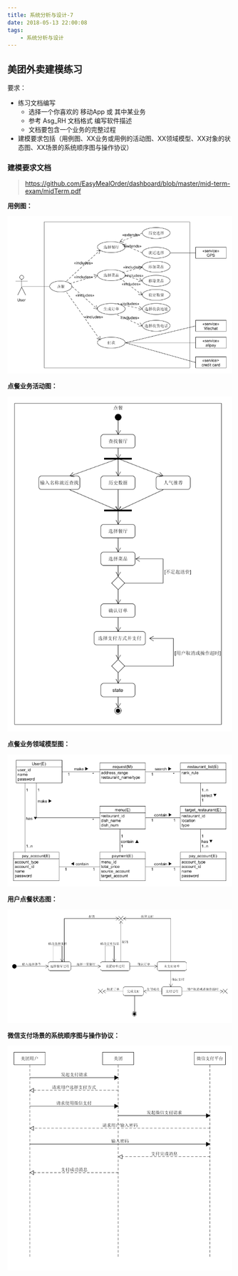 ```yaml
---
title: 系统分析与设计-7
date: 2018-05-13 22:00:08
tags:
    - 系统分析与设计
---
```


 ## 美团外卖建模练习 

要求：

- 练习文档编写
  - 选择一个你喜欢的 移动App 或 其中某业务
  - 参考 Asg_RH 文档格式 编写软件描述
  - 文档要包含一个业务的完整过程
- 建模要求包括（用例图、XX业务或用例的活动图、XX领域模型、XX对象的状态图、XX场景的系统顺序图与操作协议）

<!--more-->

### 建模要求文档

> https://github.com/EasyMealOrder/dashboard/blob/master/mid-term-exam/midTerm.pdf

**用例图：**

![](系统分析与设计-7/美团用例图.png)

**点餐业务活动图：**

![](系统分析与设计-7/美团活动图.png)

**点餐业务领域模型图：**

![](系统分析与设计-7/美团领域模型图.png)

**用户点餐状态图：**

![](系统分析与设计-7/美团状态图.png)

**微信支付场景的系统顺序图与操作协议：**

![](系统分析与设计-7/美团系统顺序图.png)

